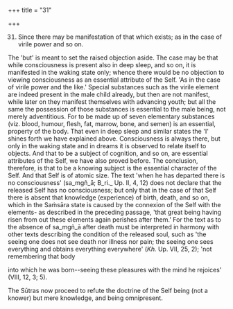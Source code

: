 +++
title = "31"

+++




31. Since there may be manifestation of that which exists; as in the case of virile power and so on.

The 'but' is meant to set the raised objection aside. The case may be that while consciousness is present also in deep sleep, and so on, it is manifested in the waking state only; whence there would be no objection to viewing consciousness as an essential attribute of the Self. 'As in the case of virile power and the like.' Special substances such as the virile element are indeed present in the male child already, but then are not manifest, while later on they manifest themselves with advancing youth; but all the same the possession of those substances is essential to the male being, not merely adventitious. For to be made up of seven elementary substances (viz. blood, humour, flesh, fat, marrow, bone, and semen) is an essential, property of the body. That even in deep sleep and similar states the 'I' shines forth we have explained above. Consciousness is always there, but only in the waking state and in dreams it is observed to relate itself to objects. And that to be a subject of cognition, and so on, are essential attributes of the Self, we have also proved before. The conclusion, therefore, is that to be a knowing subject is the essential character of the Self. And that Self is of atomic size. The text 'when he has departed there is no consciousness' (sa_mgñ_ā; B_ri._ Up. II, 4, 12) does not declare that the released Self has no consciousness; but only that in the case of that Self there is absent that knowledge (experience) of birth, death, and so on, which in the Saṁsāra state is caused by the connexion of the Self with the elements- as described in the preceding passage, 'that great being having risen from out these elements again perishes after them.' For the text as to the absence of sa_mgñ_ā after death must be interpreted in harmony with other texts describing the condition of the released soul, such as 'the seeing one does not see death nor illness nor pain; the seeing one sees everything and obtains everything everywhere' (_Kh._ Up. VII, 25, 2); 'not remembering that body

into which he was born--seeing these pleasures with the mind he rejoices' (VIII, 12, 3; 5).

The Sūtras now proceed to refute the doctrine of the Self being (not a knower) but mere knowledge, and being omnipresent.

